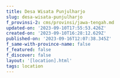 ```yaml
---
title: Desa Wisata Punjulharjo
slug: desa-wisata-punjulharjo
f_provinsi-2: cms/provinsi/jawa-tengah.md
updated-on: '2023-09-10T17:55:53.426Z'
created-on: '2023-09-10T16:28:12.629Z'
published-on: '2023-09-16T12:07:38.345Z'
f_same-with-province-name: false
f_featured: false
f_discover: false
layout: '[location].html'
tags: location
---
```




